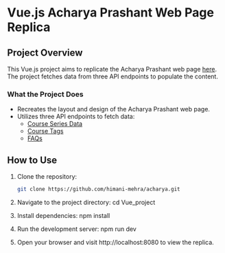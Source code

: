 # Vue.js Acharya Prashant Web Page Replica

## Project Overview

This Vue.js project aims to replicate the Acharya Prashant web page [here](https://acharyaprashant.org/en/courses/series/course-series-eeb9d3). The project fetches data from three API endpoints to populate the content.

### What the Project Does

- Recreates the layout and design of the Acharya Prashant web page.
- Utilizes three API endpoints to fetch data:
  - [Course Series Data](https://api.acharyaprashant.org/v2/legacy/courses/series/optuser/course-series-eeb9d3)
  - [Course Tags](https://api.acharyaprashant.org/v2/legacy/courses/tags)
  - [FAQs](https://api.acharyaprashant.org/v2/legacy/courses/faqs?language=english)

## How to Use

1. Clone the repository:

   ```bash
   git clone https://github.com/himani-mehra/acharya.git
   
2. Navigate to the project directory:
       cd Vue_project

3. Install dependencies:
      npm install
   
5. Run the development server:
     npm run dev

6. Open your browser and visit http://localhost:8080 to view the replica.


   
    




